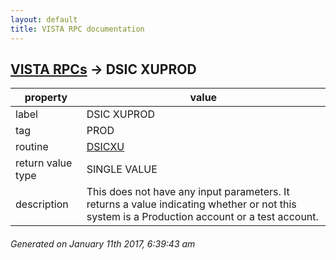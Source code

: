 ```yaml
---
layout: default
title: VISTA RPC documentation
---
```




## [VISTA RPCs](TableOfContent.md) &#8594; DSIC XUPROD 

 property | value 
--- | --- 
 label | DSIC XUPROD
 tag | PROD
 routine | [DSICXU](http://code.osehra.org/dox/Routine_DSICXU_source.html)
 return value type | SINGLE VALUE
 description | This does not have any input parameters.  It returns a value indicating whether or not this system is a Production account or a test account.




 ###### Generated on January 11th 2017, 6:39:43 am